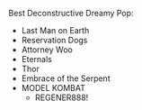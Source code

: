 

Best Deconstructive Dreamy Pop:

- Last Man on Earth
- Reservation Dogs
- Attorney Woo
- Eternals
- Thor
- Embrace of the Serpent
- MODEL KOMBAT
	- REGENER888!